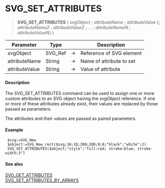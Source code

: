 # SVG_SET_ATTRIBUTES

>**SVG_SET_ATTRIBUTES** ( *svgObject* ; *attributeName* ; *attributeValue* {; *attributeName2* ; *attributeValue2* ; ... ; *attributeNameN* ; *attributeValueN*} )

| Parameter | Type |  | Description |
| --- | --- | --- | --- |
| svgObject | SVG_Ref | &#8594; | Reference of SVG element |
| attributeName | String | &#8594; | Name of attribute to set |
| attributeValue | String | &#8594; | Value of attribute |



#### Description 

The SVG\_SET\_ATTRIBUTES command can be used to assign one or more custom attributes to an SVG object having the *svgObject* reference. If one or more of these attributes already exist, their values are replaced by those passed as parameters.

The attributes and their values are passed as paired parameters.

#### Example 

```4d
 $svg:=SVG_New
 $object:=SVG_New_rect($svg;10;10;200;200;0;0;"black";"white";2)
 SVG_SET_ATTRIBUTES($object;"style";"fill:red; stroke:blue; stroke-width:3")
```

#### See also 

[SVG\_GET\_ATTRIBUTES](SVG_GET_ATTRIBUTES.md)  
[SVG\_SET\_ATTRIBUTES\_BY\_ARRAYS](SVG_SET_ATTRIBUTES_BY_ARRAYS.md)  